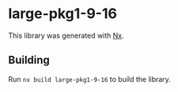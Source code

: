 # large-pkg1-9-16

This library was generated with [Nx](https://nx.dev).

## Building

Run `nx build large-pkg1-9-16` to build the library.
